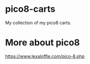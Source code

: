 # pico8-carts

My collection of my pico8 carts.

# More about pico8

https://www.lexaloffle.com/pico-8.php
